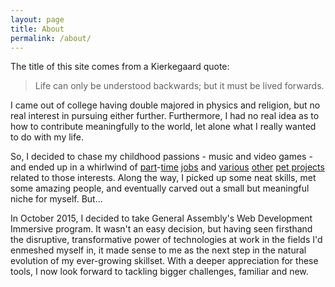 ```yaml
---
layout: page
title: About
permalink: /about/
---
```


The title of this site comes from a Kierkegaard quote:

>Life can only be understood backwards; but it must be lived forwards.

I came out of college having double majored in physics and religion, but no real interest in pursuing either further. Furthermore, I had no real idea as to how to contribute meaningfully to the world, let alone what I really wanted to do with my life.

So, I decided to chase my childhood passions - music and video games - and ended up in a whirlwind of [part](http://www.cstarleague.com)-[time](http://www.cathedral.org) [jobs](http://geico.onog.gg) and [various](http://soundcloud.com/crescentia) [other](http://featheredmelody.bitbucket.org) [pet projects](http://houraiteahouse.net/) related to those interests. Along the way, I picked up some neat skills, met some amazing people, and eventually carved out a small but meaningful niche for myself. But...

In October 2015, I decided to take General Assembly's Web Development Immersive program. It wasn't an easy decision, but having seen firsthand the disruptive, transformative power of technologies at work in the fields I'd enmeshed myself in, it made sense to me as the next step in the natural evolution of my ever-growing skillset. With a deeper appreciation for these tools, I now look forward to tackling bigger challenges, familiar and new.

